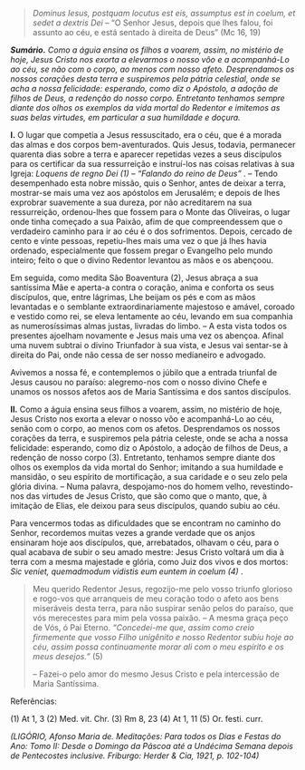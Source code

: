 > *Dominus Iesus, postquam locutus est eis, assumptus est in coelum, et sedet a dextris Dei* – “O Senhor Jesus, depois que lhes falou, foi assunto ao céu, e está sentado à direita de Deus” (Mc 16, 19)

***Sumário.** Como a águia ensina os filhos a voarem, assim, no mistério de hoje, Jesus Cristo nos exorta a elevarmos o nosso vôo e a acompanhá-Lo ao céu, se não com o corpo, ao menos com nosso afeto. Desprendamos os nossos corações desta terra e suspiremos pela pátria celestial, onde se acha a nossa felicidade: esperando, como diz o Apóstolo, a adoção de filhos de Deus, a redenção do nosso corpo. Entretanto tenhamos sempre diante dos olhos os exemplos da vida mortal do Redentor e imitemos as suas belas virtudes, em particular a sua humildade e doçura.*

**I.** O lugar que competia a Jesus ressuscitado, era o céu, que é a morada das almas e dos corpos bem-aventurados. Quis Jesus, todavia, permanecer quarenta dias sobre a terra e aparecer repetidas vezes a seus discípulos para os certificar da sua ressurreição e instruí-los nas coisas relativas à sua Igreja: *Loquens de regno Dei (1) – “Falando do reino de Deus”* . – Tendo desempenhado esta nobre missão, quis o Senhor, antes de deixar a terra, mostrar-se mais uma vez aos apóstolos em Jerusalém; e depois de lhes exprobrar suavemente a sua dureza, por não acreditarem na sua ressurreição, ordenou-lhes que fossem para o Monte das Oliveiras, o lugar onde tinha começado a sua Paixão, afim de que compreendessem que o verdadeiro caminho para ir ao céu é o dos sofrimentos. Depois, cercado de cento e vinte pessoas, repetiu-lhes mais uma vez o que já lhes havia ordenado, especialmente que fossem pregar o Evangelho pelo mundo inteiro; feito o que o divino Redentor levantou as mãos e os abençoou.

Em seguida, como medita São Boaventura (2), Jesus abraça a sua santíssima Mãe e aperta-a contra o coração, anima e conforta os seus discípulos, que, entre lágrimas, Lhe beijam os pés e com as mãos levantadas e o semblante extraordinariamente majestoso e amável, coroado e vestido como rei, se eleva lentamente ao céu, levando em sua companhia as numerosíssimas almas justas, livradas do limbo. – A esta vista todos os presentes ajoelham novamente e Jesus mais uma vez os abençoa. Afinal uma nuvem subtrai o divino Triunfador à sua vista, e Jesus vai sentar-se à direita do Pai, onde não cessa de ser nosso medianeiro e advogado.

Avivemos a nossa fé, e contemplemos o júbilo que a entrada triunfal de Jesus causou no paraíso: alegremo-nos com o nosso divino Chefe e unamos os nossos afetos aos de Maria Santíssima e dos santos discípulos.

**II.** Como a águia ensina seus filhos a voarem, assim, no mistério de hoje, Jesus Cristo nos exorta a elevar o nosso vôo e acompanhá-Lo ao céu, senão com o corpo, ao menos com os afetos. Desprendamos os nossos corações da terra, e suspiremos pela pátria celeste, onde se acha a nossa felicidade: esperando, como diz o Apóstolo, a adoção de filhos de Deus, a redenção de nosso corpo (3). Entretanto, tenhamos sempre diante dos olhos os exemplos da vida mortal do Senhor; imitando a sua humildade e mansidão, o seu espírito de mortificação, a sua caridade e o seu zelo pela glória divina. – Numa palavra, despojamo-nos do homem velho, revestindo-nos das virtudes de Jesus Cristo, que são como que o manto, que, à imitação de Elias, ele deixou para seus discípulos, quando subiu ao céu.

Para vencermos todas as dificuldades que se encontram no caminho do Senhor, recordemos muitas vezes a grande verdade que os anjos ensinaram hoje aos discípulos, que, arrebatados, olhavam o céu, para o qual acabava de subir o seu amado mestre: Jesus Cristo voltará um dia à terra com a mesma majestade e glória, como Juiz dos vivos e dos mortos: *Sic veniet, quemadmodum vidistis eum euntem in coelum (4)* .

> Meu querido Redentor Jesus, regozijo-me pelo vosso triunfo glorioso e rogo-vos que arranqueis de meu coração todo o afeto aos bens miseráveis desta terra, para não suspirar senão pelos do paraíso, que vós merecestes para mim pela vossa paixão. – A mesma graça peço de Vós, ó Pai Eterno. *“Concedei-me que, assim como creio firmemente que vosso Filho unigênito e nosso Redentor subiu hoje ao céu, assim possa continuamente morar ali com o meu espírito e os meus desejos.”* (5)
>
> – Fazei-o pelo amor do mesmo Jesus Cristo e pela intercessão de Maria Santíssima.

Referências:

\(1\) At 1, 3 (2) Med. vit. Chr. (3) Rm 8, 23 (4) At 1, 11 (5) Or. festi. curr.

*(LIGÓRIO, Afonso Maria de. Meditações: Para todos os Dias e Festas do Ano: Tomo II: Desde o Domingo da Páscoa até a Undécima Semana depois de Pentecostes inclusive. Friburgo: Herder & Cia, 1921, p. 102-104)*
